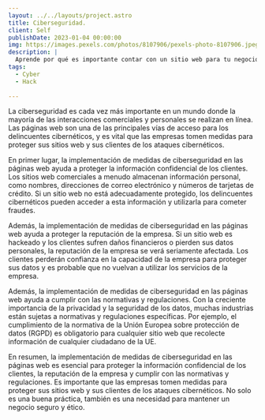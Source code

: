 ```yaml
---
layout: ../../layouts/project.astro
title: Ciberseguridad.
client: Self
publishDate: 2023-01-04 00:00:00
img: https://images.pexels.com/photos/8107906/pexels-photo-8107906.jpeg?auto=compress&cs=tinysrgb&w=1260&h=750&dpr=1
description: |
  Aprende por qué es importante contar con un sitio web para tu negocio y cómo contratar un servicio de desarrollo web para mejorar tu presencia en línea. Descubre los beneficios que puede aportar un sitio web y cómo mantenerlo y actualizarlo para aprovechar al máximo su potencial.
tags:
  - Cyber 
  - Hack
  
---
```


La ciberseguridad es cada vez más importante en un mundo donde la mayoría de las interacciones comerciales y personales se realizan en línea. Las páginas web son una de las principales vías de acceso para los delincuentes cibernéticos, y es vital que las empresas tomen medidas para proteger sus sitios web y sus clientes de los ataques cibernéticos.

En primer lugar, la implementación de medidas de ciberseguridad en las páginas web ayuda a proteger la información confidencial de los clientes. Los sitios web comerciales a menudo almacenan información personal, como nombres, direcciones de correo electrónico y números de tarjetas de crédito. Si un sitio web no está adecuadamente protegido, los delincuentes cibernéticos pueden acceder a esta información y utilizarla para cometer fraudes.

Además, la implementación de medidas de ciberseguridad en las páginas web ayuda a proteger la reputación de la empresa. Si un sitio web es hackeado y los clientes sufren daños financieros o pierden sus datos personales, la reputación de la empresa se verá seriamente afectada. Los clientes perderán confianza en la capacidad de la empresa para proteger sus datos y es probable que no vuelvan a utilizar los servicios de la empresa.

Además, la implementación de medidas de ciberseguridad en las páginas web ayuda a cumplir con las normativas y regulaciones. Con la creciente importancia de la privacidad y la seguridad de los datos, muchas industrias están sujetas a normativas y regulaciones específicas. Por ejemplo, el cumplimiento de la normativa de la Unión Europea sobre protección de datos (RGPD) es obligatorio para cualquier sitio web que recolecte información de cualquier ciudadano de la UE.

En resumen, la implementación de medidas de ciberseguridad en las páginas web es esencial para proteger la información confidencial de los clientes, la reputación de la empresa y cumplir con las normativas y regulaciones. Es importante que las empresas tomen medidas para proteger sus sitios web y sus clientes de los ataques cibernéticos. No solo es una buena práctica, también es una necesidad para mantener un negocio seguro y ético.




